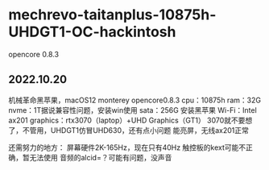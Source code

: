 # mechrevo-taitanplus-10875h-UHDGT1-OC-hackintosh
opencore 0.8.3

2022.10.20
--------------------

机械革命黑苹果，macOS12 monterey opencore0.8.3
cpu：10875h
ram：32G
nvme：1T据说兼容性问题，安装win使用
sata：256G 安装黑苹果
Wi-Fi：Intel ax201
graphics：rtx3070（laptop）+UHD Graphics（GT1）
3070就不要想了，不管用，UHDGT1仿冒UHD630，还有点小问题
能亮屏，无线ax201正常

还需努力的地方：
屏幕硬件2K-165Hz，现在只有40Hz
触控板的kext可能不正确，暂无法使用
音频的alcid=？可能有问题，没声音
